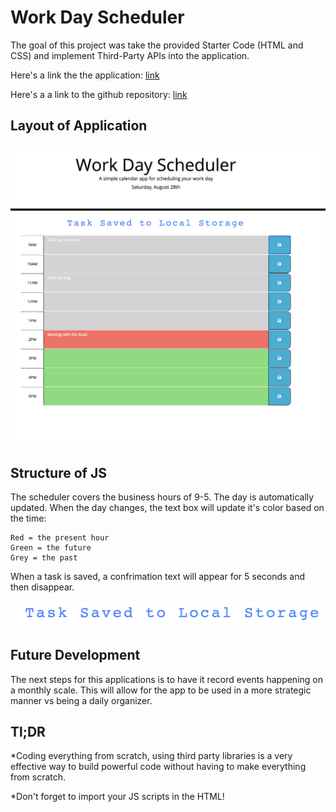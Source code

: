 # Work Day Scheduler

The goal of this project was take the provided Starter Code  (HTML and CSS) and implement Third-Party APIs into the application.  

Here's a link the the application: [link](https://carpetonberry.github.io/3rd-Party-API_Work_Day_Scheduler/)

Here's a a link to the github repository: [link](https://github.com/CarpeTonberry/3rd-Party-API_Work_Day_Scheduler)

## Layout of Application 

![alt text](./assets/images/application1.png)

## Structure of JS

The scheduler covers the business hours of 9-5. The day is automatically updated. When the day changes, the text box will update it's color based on the time:
    
    Red = the present hour
    Green = the future 
    Grey = the past

When a task is saved, a confrimation text will appear for 5 seconds and then disappear.

![alt text](./assets/images/application2.png)

## Future Development 

The next steps for this applications is to have it record events happening on a monthly scale. This will allow for the app to be used in a more strategic manner vs being a daily organizer.


## Tl;DR

*Coding everything from scratch, using third party libraries is a very effective way to build powerful code without having to make everything from scratch.  

*Don't forget to import your JS scripts in the HTML! 